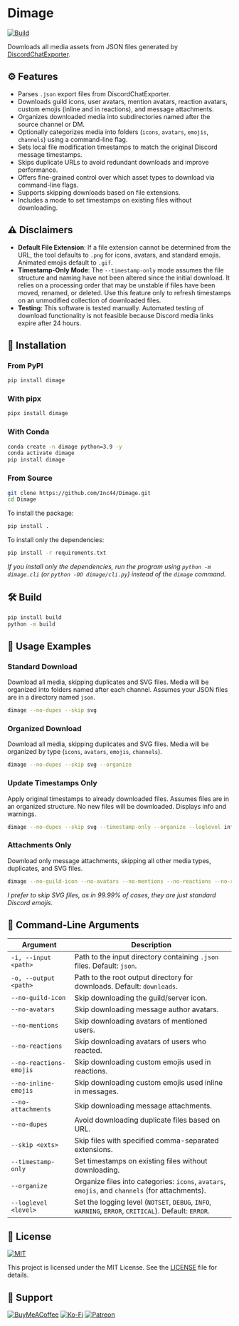 # Dimage

[![Build](https://github.com/Inc44/Dimage/actions/workflows/build.yml/badge.svg)](https://github.com/Inc44/Dimage/actions/workflows/build.yml)

Downloads all media assets from JSON files generated by [DiscordChatExporter](https://github.com/Tyrrrz/DiscordChatExporter).

## ⚙️ Features

- Parses `.json` export files from DiscordChatExporter.
- Downloads guild icons, user avatars, mention avatars, reaction avatars, custom emojis (inline and in reactions), and message attachments.
- Organizes downloaded media into subdirectories named after the source channel or DM.
- Optionally categorizes media into folders (`icons`, `avatars`, `emojis`, `channels`) using a command-line flag.
- Sets local file modification timestamps to match the original Discord message timestamps.
- Skips duplicate URLs to avoid redundant downloads and improve performance.
- Offers fine-grained control over which asset types to download via command-line flags.
- Supports skipping downloads based on file extensions.
- Includes a mode to set timestamps on existing files without downloading.

## ⚠️ Disclaimers

- **Default File Extension**: If a file extension cannot be determined from the URL, the tool defaults to `.png` for icons, avatars, and standard emojis. Animated emojis default to `.gif`.
- **Timestamp-Only Mode**: The `--timestamp-only` mode assumes the file structure and naming have not been altered since the initial download. It relies on a processing order that may be unstable if files have been moved, renamed, or deleted. Use this feature only to refresh timestamps on an unmodified collection of downloaded files.
- **Testing**: This software is tested manually. Automated testing of download functionality is not feasible because Discord media links expire after 24 hours.

## 🚀 Installation

### From PyPI
```bash
pip install dimage
```

### With pipx
```bash
pipx install dimage
```

### With Conda
```bash
conda create -n dimage python=3.9 -y
conda activate dimage
pip install dimage
```

### From Source
```bash
git clone https://github.com/Inc44/Dimage.git
cd Dimage
```

To install the package:
```bash
pip install .
```

To install only the dependencies:
```bash
pip install -r requirements.txt
```

_If you install only the dependencies, run the program using `python -m dimage.cli` (or `python -OO dimage/cli.py`) instead of the `dimage` command._

## 🛠️ Build
```bash
pip install build
python -m build
```

## 📖 Usage Examples

### Standard Download
Download all media, skipping duplicates and SVG files. Media will be organized into folders named after each channel. Assumes your JSON files are in a directory named `json`.
```bash
dimage --no-dupes --skip svg
```

### Organized Download
Download all media, skipping duplicates and SVG files. Media will be organized by type (`icons`, `avatars`, `emojis`, `channels`).
```bash
dimage --no-dupes --skip svg --organize
```

### Update Timestamps Only
Apply original timestamps to already downloaded files. Assumes files are in an organized structure. No new files will be downloaded. Displays info and warnings.
```bash
dimage --no-dupes --skip svg --timestamp-only --organize --loglevel info
```

### Attachments Only
Download only message attachments, skipping all other media types, duplicates, and SVG files.
```bash
dimage --no-guild-icon --no-avatars --no-mentions --no-reactions --no-reactions-emojis --no-inline-emojis --no-dupes --skip svg
```
_I prefer to skip SVG files, as in 99.99% of cases, they are just standard Discord emojis._

## 🎨 Command-Line Arguments

| Argument                | Description                                                                                          |
|-------------------------|------------------------------------------------------------------------------------------------------|
| `-i, --input <path>`    | Path to the input directory containing `.json` files. Default: `json`.                               |
| `-o, --output <path>`   | Path to the root output directory for downloads. Default: `downloads`.                               |
| `--no-guild-icon`       | Skip downloading the guild/server icon.                                                              |
| `--no-avatars`          | Skip downloading message author avatars.                                                             |
| `--no-mentions`         | Skip downloading avatars of mentioned users.                                                         |
| `--no-reactions`        | Skip downloading avatars of users who reacted.                                                       |
| `--no-reactions-emojis` | Skip downloading custom emojis used in reactions.                                                    |
| `--no-inline-emojis`    | Skip downloading custom emojis used inline in messages.                                              |
| `--no-attachments`      | Skip downloading message attachments.                                                                |
| `--no-dupes`            | Avoid downloading duplicate files based on URL.                                                      |
| `--skip <exts>`         | Skip files with specified comma-separated extensions.                                                |
| `--timestamp-only`      | Set timestamps on existing files without downloading.                                                |
| `--organize`            | Organize files into categories: `icons`, `avatars`, `emojis`, and `channels` (for attachments).      |
| `--loglevel <level>`    | Set the logging level (`NOTSET`, `DEBUG`, `INFO`, `WARNING`, `ERROR`, `CRITICAL`). Default: `ERROR`. |

## 📜 License

[![MIT](https://img.shields.io/badge/License-MIT-lightgrey.svg)](https://opensource.org/licenses/MIT)

This project is licensed under the MIT License. See the [LICENSE](LICENSE) file for details.

## 🤝 Support

[![BuyMeACoffee](https://img.shields.io/badge/Buy%20Me%20a%20Coffee-ffdd00?style=for-the-badge&logo=buy-me-a-coffee&logoColor=black)](https://buymeacoffee.com/xamituchido)
[![Ko-Fi](https://img.shields.io/badge/Ko--fi-F16061?style=for-the-badge&logo=ko-fi&logoColor=white)](https://ko-fi.com/inc44)
[![Patreon](https://img.shields.io/badge/Patreon-F96854?style=for-the-badge&logo=patreon&logoColor=white)](https://www.patreon.com/Inc44)